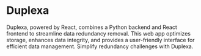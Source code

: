 # Duplexa
Duplexa, powered by React, combines a Python backend and React frontend to streamline data redundancy removal. This web app optimizes storage, enhances data integrity, and provides a user-friendly interface for efficient data management. Simplify redundancy challenges with Duplexa.
